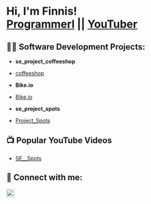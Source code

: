 <h1>Hi, I'm Finnis! <br/><a href="https://github.com/joshmadakor1">Programmer</a><a href="https://www.linkedin.com/in/finnis-caldwell-67707473/">l</a> || <a href="https://www.youtube.com/@cybermoney4949">YouTuber</a></h1>

<h2>👨‍💻 Software Development Projects:</h2>


- <b>se_project_coffeeshop</b>
-  [coffeeshop](https://feecasso.github.io/se_project_coffeeshop/)

- <b>Bike.io</b>
-  [Bike.io](https://feecasso.github.io/bike-service/)



- <b>se_project_spots</b>
- [Project_Spots](https://feecasso.github.io/se_project_spots/)

  
<h2>📺 Popular YouTube Videos</h2>

- [SE__Spots](https://www.youtube.com/watch?v=uHy3oM7NnoU)

<h2> 🤳 Connect with me:</h2>

[<img align="left" alt="JoshMadakor | LinkedIn" width="22px" src="https://cdn.jsdelivr.net/npm/simple-icons@v3/icons/linkedin.svg" />][linkedin]



[linkedin]: https://www.linkedin.com/in/finnis-caldwell-67707473/
